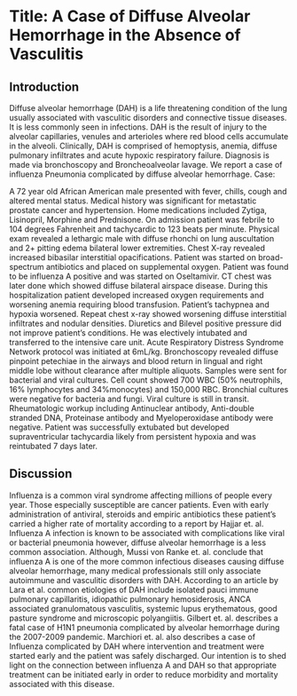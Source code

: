 # Title: A Case of Diffuse Alveolar Hemorrhage in the Absence of Vasculitis

## Introduction

Diffuse alveolar hemorrhage (DAH) is a life threatening condition of the lung usually associated with vasculitic disorders and connective tissue diseases. It is less commonly seen in infections. DAH is the result of injury to the alveolar capillaries, venules and arterioles where red blood cells accumulate in the alveoli. Clinically, DAH is comprised of hemoptysis, anemia, diffuse pulmonary infiltrates and acute hypoxic respiratory failure.  Diagnosis is made via bronchoscopy and Broncheoalveolar lavage. We report a case of influenza Pneumonia complicated by diffuse alveolar hemorrhage.
Case:

A 72 year old African American male presented with fever, chills, cough and altered mental status. Medical history was significant for metastatic prostate cancer and hypertension. Home medications included Zytiga, Lisinopril, Morphine and Prednisone. On admission patient was febrile to 104 degrees Fahrenheit and tachycardic to 123 beats per minute. Physical exam revealed a lethargic male with diffuse rhonchi on lung auscultation and 2+ pitting edema bilateral lower extremities.  Chest X-ray revealed increased bibasilar interstitial opacifications. Patient was started on broad-spectrum antibiotics and placed on supplemental oxygen. Patient was found to be influenza A positive and was started on Oseltamivir. CT chest was later done which showed diffuse bilateral airspace disease. During this hospitalization patient developed increased oxygen requirements and worsening anemia requiring blood transfusion. Patient’s tachypnea and hypoxia worsened. Repeat chest x-ray showed worsening diffuse interstitial infiltrates and nodular densities. Diuretics and Bilevel positive pressure did not improve patient’s conditions.  He was electively intubated and transferred to the intensive care unit.  Acute Respiratory Distress Syndrome Network protocol was initiated at 6mL/kg. Bronchoscopy revealed diffuse pinpoint petechiae in the airways and blood return in lingual and right middle lobe without clearance after multiple aliquots. Samples were sent for bacterial and viral cultures. Cell count showed 700 WBC (50% neutrophils, 16% lymphocytes and 34%monocytes) and 150,000 RBC. Bronchial cultures were negative for bacteria and fungi. Viral culture is still in transit. Rheumatologic workup including Antinuclear antibody, Anti-double stranded DNA, Proteinase antibody and Myeloperoxidase antibody were negative. Patient was successfully extubated but developed supraventricular tachycardia likely from persistent hypoxia and was reintubated 7 days later.

## Discussion

Influenza is a common viral syndrome affecting millions of people every year.  Those especially susceptible are cancer patients. Even with early administration of antiviral, steroids and empiric antibiotics these patient’s carried a higher rate of mortality according to a report by Hajjar et. al. Influenza A infection is known to be associated with complications like viral or bacterial pneumonia however, diffuse alveolar hemorrhage is a less common association. Although, Mussi von Ranke et. al. conclude that influenza A is one of the more common infectious diseases causing diffuse alveolar hemorrhage, many medical professionals still only associate autoimmune and vasculitic disorders with DAH. According to an article by Lara et al. common etiologies of DAH include isolated pauci immune pulmonary capillaritis, idiopathic pulmonary hemosiderosis, ANCA associated granulomatous vasculitis, systemic lupus erythematous, good pasture syndrome and microscopic polyangiitis. Gilbert et. al. describes a fatal case of H1N1 pneumonia complicated by alveolar hemorrhage during the 2007-2009 pandemic. Marchiori et. al. also describes a case of Influenza complicated by DAH where intervention and treatment were started early and the patient was safely discharged.
Our intention is to shed light on the connection between influenza A and DAH so that appropriate treatment can be initiated early in order to reduce morbidity and mortality associated with this disease.

